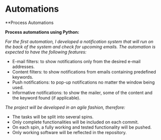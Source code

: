 # Automations
**Process Automations

**Process automations using Python:**

*For the first automation, I developed a notification system that will run on the back of the system and check for upcoming emails. The automation is expected to have the following features:*

- E-mail filters: to show notifications only from the desired e-mail addresses.
- Content filters: to show notifications from emails containing predefined keywords.
- Push notifications: to pop-up notifications no matter the window being used.
- Informative notifications: to show the mailer, some of the content and the keyword found (if applicable).

*The project will be developed in an agile fashion, therefore:*

- The tasks will be split into several spins.
- Only complete functionalities will be included on each commit.
- On each spin, a fully working and tested functionality will be pushed.
- Only working software will be reflected in the repository.
